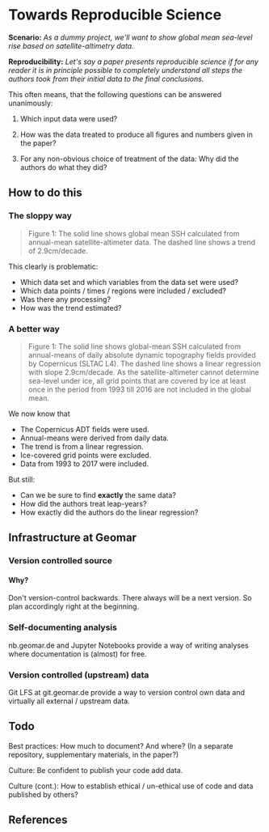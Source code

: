 # Towards Reproducible Science

**Scenario:** *As a dummy project, we'll want to show global mean sea-level rise
based on satellite-altimetry data.*

**Reproducibility:** *Let's say a paper presents reproducible science if for any
reader it is in principle possible to completely understand all steps the
authors took from their initial data to the final conclusions.*

This often means, that the following questions can be answered
unanimously:

1. Which input data were used?

2. How was the data treated to produce all figures and numbers given in the
   paper?
3. For any non-obvious choice of treatment of the data: Why did the authors do
   what they did?

## How to do this

### The sloppy way

> Figure 1: The solid line shows global mean SSH calculated from annual-mean
> satellite-altimeter data.  The dashed line shows a trend of 2.9cm/decade.

This clearly is problematic:

- Which data set and which variables from the data set were used?
- Which data points / times / regions were included / excluded?
- Was there any processing?
- How was the trend estimated?

### A better way

> Figure 1: The solid line shows global-mean SSH calculated from annual-means of
> daily absolute dynamic topography fields provided by Copernicus (SLTAC L4).
> The dashed line shows a linear regression with slope 2.9cm/decade.  As the
> satellite-altimeter cannot determine sea-level under ice, all grid points that
> are covered by ice at least once in the period from 1993 till 2016 are not
> included in the global mean.

We now know that

- The Copernicus ADT fields were used.
- Annual-means were derived from daily data.
- The trend is from a linear regression.
- Ice-covered grid points were excluded.
- Data from 1993 to 2017 were included.

But still:

- Can we be sure to find **exactly** the same data?
- How did the authors treat leap-years?
- How exactly did the authors do the linear regression?

## Infrastructure at Geomar

### Version controlled source

#### Why?

Don't version-control backwards.  There always will be a next version.  So plan
accordingly right at the beginning.

### Self-documenting analysis

nb.geomar.de and Jupyter Notebooks provide a way of writing analyses where
documentation is (almost) for free.

### Version controlled (upstream) data

Git LFS at git.geomar.de provide a way to version control own data and virtually
all external / upstream data.

## Todo

Best practices:  How much to document?  And where?  (In a separate repository, supplementary materials, in the paper?)

Culture:  Be confident to publish your code add data.

Culture (cont.):  How to establish ethical / un-ethical use of code and data
published by others?

## References

[Hinsen2015]: https://khinsen.wordpress.com/2015/01/07/why-bitwise-reproducibility-matters/

[Hinsen2017]: http://blog.khinsen.net/posts/2017/05/04/which-mistakes-do-we-actually-make-in-scientific-code/

[MIAME]: http://fged.org/projects/miame/

[Wilson2012]: https://arxiv.org/abs/1210.0530

[Irving_carpentry]: http://damienirving.github.io/capstone-oceanography/03-data-provenance.html

[Nature_CodeShare]: https://www.nature.com/news/code-share-1.16232

[Sandve2013]: http://journals.plos.org/ploscompbiol/article?id=10.1371/journal.pcbi.1003285

[Stodden2010]: https://papers.ssrn.com/sol3/papers.cfm?abstract_id=1550193

[MPI_good_scientific_practice]: http://www.mpimet.mpg.de/en/science/publications/good-scientific-practice.html

[Barnes2010]: https://www.nature.com/news/2010/101013/full/467753a.html

[Irving2015]: http://journals.ametsoc.org/doi/full/10.1175/BAMS-D-15-00010.1

[Chavan2015]: https://arxiv.org/abs/1506.04815

[XSEDE2014_repro]: https://www.xsede.org/documents/659353/d90df1cb-62b5-47c7-9936-2de11113a40f
